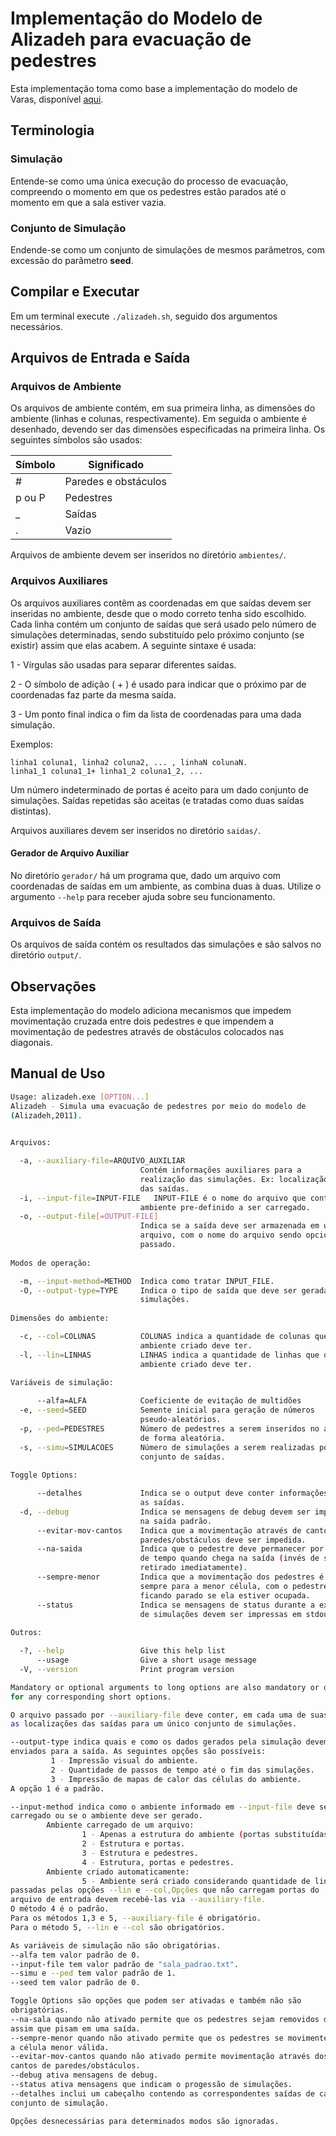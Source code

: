 # Implementação do Modelo de Alizadeh para evacuação de pedestres

Esta implementação toma como base a implementação do modelo de Varas, disponível [aqui](https://github.com/DanielGoncalves666/Reimplementacao-Modelo-Varas).

## Terminologia

### Simulação

Entende-se como uma única execução do processo de evacuação, compreendo o momento em que os pedestres estão parados até o momento em que a sala estiver vazia.

### Conjunto de Simulação

Endende-se como um conjunto de simulações de mesmos parâmetros, com excessão do parâmetro **seed**.

## Compilar e Executar

Em um terminal execute `./alizadeh.sh`, seguido dos argumentos necessários.

## Arquivos de Entrada e Saída

### Arquivos de Ambiente

Os arquivos de ambiente contém, em sua primeira linha, as dimensões do ambiente (linhas e colunas, respectivamente). Em seguida o ambiente é desenhado, devendo ser das dimensões especificadas na primeira linha.
Os seguintes símbolos são usados:

|Símbolo   | Significado          |
|    ---   |        ---           |
| \#       | Paredes e obstáculos |
| p ou P   | Pedestres            |
| _        | Saídas               |
| .        | Vazio                |

Arquivos de ambiente devem ser inseridos no diretório `ambientes/`.

### Arquivos Auxiliares

Os arquivos auxiliares contêm as coordenadas em que saídas devem ser inseridas no ambiente, desde que o modo correto
tenha sido escolhido. Cada linha contém um conjunto de saídas que será usado pelo número de simulações determinadas,
sendo substituído pelo próximo conjunto (se existir) assim que elas acabem. A seguinte sintaxe é usada:

1 - Vírgulas são usadas para separar diferentes saídas.

2 - O símbolo de adição ( + ) é usado para indicar que o próximo par de coordenadas faz parte da mesma saída.

3 - Um ponto final indica o fim da lista de coordenadas para uma dada simulação.

Exemplos:

```text
linha1 coluna1, linha2 coluna2, ... , linhaN colunaN.
linha1_1 coluna1_1+ linha1_2 coluna1_2, ...
```

Um número indeterminado de portas é aceito para um dado conjunto de simulações.
Saídas repetidas são aceitas (e tratadas como duas saídas distintas).

Arquivos auxiliares devem ser inseridos no diretório `saidas/`.

#### Gerador de Arquivo Auxiliar

No diretório `gerador/` há um programa que, dado um arquivo com coordenadas de saídas em um ambiente, as combina
duas à duas. Utilize o argumento `--help` para receber ajuda sobre seu funcionamento.

### Arquivos de Saída

Os arquivos de saída contém os resultados das simulações e são salvos no diretório `output/`.

## Observações

Esta implementação do modelo adiciona mecanismos que impedem movimentação cruzada entre dois pedestres e que
impendem a movimentação de pedestres através de obstáculos colocados nas diagonais.

## Manual de Uso

```bash
Usage: alizadeh.exe [OPTION...]
Alizadeh - Simula uma evacuação de pedestres por meio do modelo de
(Alizadeh,2011).

  
Arquivos:

  -a, --auxiliary-file=ARQUIVO_AUXILIAR
                             Contém informações auxiliares para a
                             realização das simulações. Ex: localização
                             das saídas.
  -i, --input-file=INPUT-FILE   INPUT-FILE é o nome do arquivo que contém o
                             ambiente pre-definido a ser carregado.
  -o, --output-file[=OUTPUT-FILE]
                             Indica se a saída deve ser armazenada em um
                             arquivo, com o nome do arquivo sendo opcionalmente
                             passado.
  
Modos de operação:

  -m, --input-method=METHOD  Indica como tratar INPUT_FILE.
  -O, --output-type=TYPE     Indica o tipo de saída que deve ser gerada pelas
                             simulações.
  
Dimensões do ambiente:

  -c, --col=COLUNAS          COLUNAS indica a quantidade de colunas que o
                             ambiente criado deve ter.
  -l, --lin=LINHAS           LINHAS indica a quantidade de linhas que o
                             ambiente criado deve ter.
  
Variáveis de simulação:

      --alfa=ALFA            Coeficiente de evitação de multidões
  -e, --seed=SEED            Semente inicial para geração de números
                             pseudo-aleatórios.
  -p, --ped=PEDESTRES        Número de pedestres a serem inseridos no ambiente
                             de forma aleatória.
  -s, --simu=SIMULACOES      Número de simulações a serem realizadas por
                             conjunto de saídas.
  
Toggle Options:

      --detalhes             Indica se o output deve conter informações sobre
                             as saídas.
  -d, --debug                Indica se mensagens de debug devem ser impressas
                             na saída padrão.
      --evitar-mov-cantos    Indica que a movimentação através de cantos de
                             paredes/obstáculos deve ser impedida.
      --na-saida             Indica que o pedestre deve permanecer por um passo
                             de tempo quando chega na saída (invés de ser
                             retirado imediatamente).
      --sempre-menor         Indica que a movimentação dos pedestres é
                             sempre para a menor célula, com o pedestre
                             ficando parado se ela estiver ocupada.
      --status               Indica se mensagens de status durante a execução
                             de simulações devem ser impressas em stdout.
  
Outros:

  -?, --help                 Give this help list
      --usage                Give a short usage message
  -V, --version              Print program version

Mandatory or optional arguments to long options are also mandatory or optional
for any corresponding short options.

O arquivo passado por --auxiliary-file deve conter, em cada uma de suas linhas,
as localizações das saídas para um único conjunto de simulações.

--output-type indica quais e como os dados gerados pela simulação devem ser
enviados para a saída. As seguintes opções são possíveis:
         1 - Impressão visual do ambiente.
         2 - Quantidade de passos de tempo até o fim das simulações.
         3 - Impressão de mapas de calor das células do ambiente.
A opção 1 é a padrão.

--input-method indica como o ambiente informado em --input-file deve ser
carregado ou se o ambiente deve ser gerado.
        Ambiente carregado de um arquivo:
                1 - Apenas a estrutura do ambiente (portas substituídas por paredes).
                2 - Estrutura e portas.
                3 - Estrutura e pedestres.
                4 - Estrutura, portas e pedestres.
        Ambiente criado automaticamente:
                5 - Ambiente será criado considerando quantidade de linhas e colunas
passadas pelas opções --lin e --col,Opções que não carregam portas do
arquivo de entrada devem recebê-las via --auxiliary-file.
O método 4 é o padrão.
Para os métodos 1,3 e 5, --auxiliary-file é obrigatório.
Para o método 5, --lin e --col são obrigatórios.

As variáveis de simulação não são obrigatórias.
--alfa tem valor padrão de 0.
--input-file tem valor padrão de "sala_padrao.txt".
--simu e --ped tem valor padrão de 1.
--seed tem valor padrão de 0.

Toggle Options são opções que podem ser ativadas e também não são
obrigatórias.
--na-sala quando não ativado permite que os pedestres sejam removidos da sala
assim que pisam em uma saída.
--sempre-menor quando não ativado permite que os pedestres se movimentem para
a célula menor válida.
--evitar-mov-cantos quando não ativado permite movimentação através dos
cantos de paredes/obstáculos.
--debug ativa mensagens de debug.
--status ativa mensagens que indicam o progessão de simulações.
--detalhes inclui um cabeçalho contendo as correspondentes saídas de cada
conjunto de simulação.

Opções desnecessárias para determinados modos são ignoradas.
```
